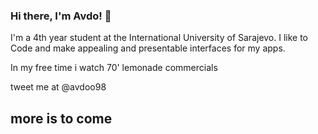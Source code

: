 ### Hi there, I'm Avdo! 👋
I'm a 4th year student at the International University of Sarajevo. I like to Code and make appealing and presentable interfaces for my apps.

In my free time i  watch 70' lemonade commercials

tweet me at  @avdoo98

## more is to come

<!--
**avdoB/avdoB** is a ✨ _special_ ✨ repository because its `README.md` (this file) appears on your GitHub profile.


